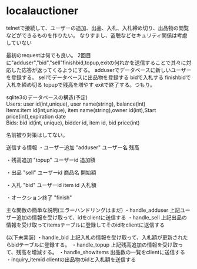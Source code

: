 # localauctioner

telnetで接続して、ユーザーの追加、出品、入札、入札締め切り、出品物の閲覧などができるものを作りたい。
なりすまし、盗聴などセキュリティ関係は考慮していない

最初のrequestは何でも良い。
2回目に"adduser","bid","sell"finishbid,topup,exitの何れかを送信することで其々に対応した応答が返ってくるようにする。
adduserでデータベースに新しいユーザーを登録する。
sellでデータベースに出品物を登録する
bidで入札する
finishbidで入札を締め切る
topupで残高を増やす
exitで終了する。つもり。

sqlite3のデータベースの構造(予定) <br>
Users: user id(int,unique), user name(string), balance(int) <br>
Items:item id(int,unique), item name(string),owner id(int),Start price(int),expiration date<br>
Bids: bid id(int, unique), bidder id, item id, bid price(int) <br>

名前被り対策はしてない。

送信する情報
・ユーザー追加
"adduser"
ユーザー名
残高

・残高追加
"topup"
ユーザーid
追加額

・出品
"sell"
ユーザーid
商品名
開始額

・入札
"bid"
ユーザーid
item id
入札額

・オークション終了
"finish"


主な関数の簡単な説明(エラーハンドリングはまだ)
・handle_adduser
上記ユーザー追加の情報を受け取って、idをclientに送信する
・handle_sell
上記出品の情報を受け取ってitemsテーブルに登録してそのidをclientに送信する


(以下未実装)
・handle_bid
上記入札の情報を受け取って、入札額が更新されたらbidテーブルに登録する。
・handle_topup
上記残高追加の情報を受け取って、残高を増減する。
・handle_showitems
出品数の一覧をclientに送信する
・inquiry_itemid
clientの出品物のidと入札額を送信する

